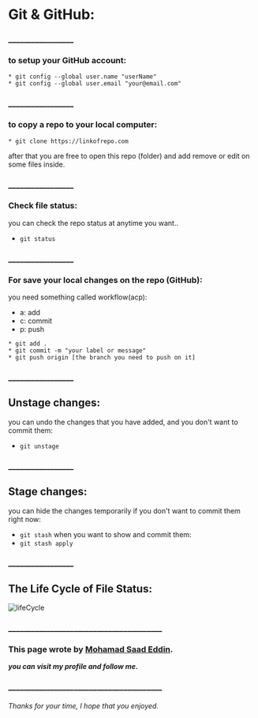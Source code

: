 # Git & GitHub:

### _________________

### to setup your GitHub account:
```
* git config --global user.name "userName"
* git config --global user.email "your@email.com"
```
### _________________


### to copy a repo to your local computer:

```
* git clone https://linkofrepo.com
```

after that you are free to open this repo (folder) and add remove or edit on some files inside.

### _________________

### Check file status:

you can check the repo status at anytime you want..
* `git status`


### _________________

### For save your local changes on the repo (GitHub):

you need something called workflow(acp):
- a: add 
- c: commit
- p: push

```
* git add .
* git commit -m "your label or message"
* git push origin [the branch you need to push on it]
```
### _________________

## Unstage changes:
you can undo the changes that you have added, and you don't want to commit them:
* `git unstage`
### _________________

## Stage changes:
you can hide the changes temporarily if you don't want to commit them right now:
* `git stash`
when you want to show and commit them:
* `git stash apply`

### _________________


## The Life Cycle of File Status:

![lifeCycle](https://blog.udemy.com/wp-content/uploads/2015/08/image006.png)



### ________________________________________

### This page wrote by [Mohamad Saad Eddin](https://github.com/MHD22).
***you can visit my profile and follow me.***
### ________________________________________


###### Thanks for your time, I hope that you enjoyed.

